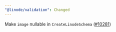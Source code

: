 ```yaml
---
"@linode/validation": Changed
---
```


Make `image` nullable in `CreateLinodeSchema` ([#10281](https://github.com/linode/manager/pull/10281))
